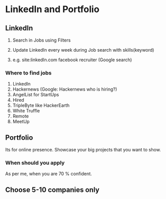 # LinkedIn and Portfolio

## LinkedIn

1. Search in Jobs using Filters

2. Update LinkedIn every week during Job search with skills(keyword)

3. e.g. site:linkedIn.com facebook recruiter (Google search)

### Where to find jobs

1. LinkedIn
2. Hackernews (Google: Hackernews who is hiring?)
3. AngelList for StartUps
4. Hired
5. TripleByte like HackerEarth
6. White Truffle
7. Remote
8. MeetUp

## Portfolio

Its for online presence.
Showcase your big projects that you want to show.

### When should you apply

As per me, when you are 70 % confident.

## Choose 5-10 companies only